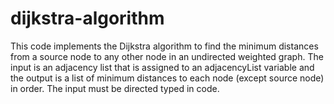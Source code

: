 # dijkstra-algorithm

This code implements the Dijkstra algorithm to find the minimum distances from a source node to any other node in an
undirected weighted graph. The input is an adjacency list that is assigned to an adjacencyList variable and the output
is a list of minimum distances to each node (except source node) in order. The input must be directed typed in code.
